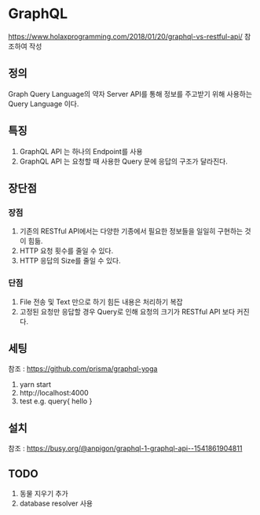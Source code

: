 # GraphQL
https://www.holaxprogramming.com/2018/01/20/graphql-vs-restful-api/ 참조하여 작성

## 정의
Graph Query Language의 약자
Server API를 통해 정보를 주고받기 위해 사용하는 Query Language 이다.

## 특징
1. GraphQL API 는 하나의 Endpoint를 사용
2. GraphQL API 는 요청할 때 사용한 Query 문에 응답의 구조가 달라진다.

## 장단점
### 장점
1. 기존의 RESTful API에서는 다양한 기종에서 필요한 정보들을 일일히 구현하는 것이 힘듦.
2. HTTP 요청 횟수를 줄일 수 있다.
3. HTTP 응답의 Size를 줄일 수 있다.
### 단점
1. File 전송 및 Text 만으로 하기 힘든 내용은 처리하기 복잡
2. 고정된 요청만 응답할 경우 Query로 인해 요청의 크기가 RESTful API 보다 커진다.

## 세팅
참조 : https://github.com/prisma/graphql-yoga
1. yarn start
2. http://localhost:4000
3. test 
  e.g.  query{
          hello
        }

## 설치
참조 : https://busy.org/@anpigon/graphql-1-graphql-api--1541861904811

## TODO
1. 동물 지우기 추가
2. database resolver 사용
